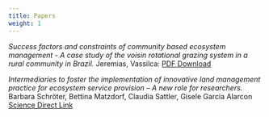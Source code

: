 ```yaml
---
title: Papers
weight: 1
---
```

*Success factors and constraints of community based ecosystem management - A case study of the voisin rotational grazing system in a rural community in Brazil.* Jeremias, Vassilca:
[PDF Download]({{site.url}}/papers/alvez.pdf)

*Intermediaries to foster the implementation of innovative land management practice for ecosystem service provision – A new role for researchers.* Barbara Schröter, Bettina Matzdorf, Claudia Sattler, Gisele Garcia Alarcon
[Science Direct Link](http://www.sciencedirect.com/science/article/pii/S2212041615300346)
